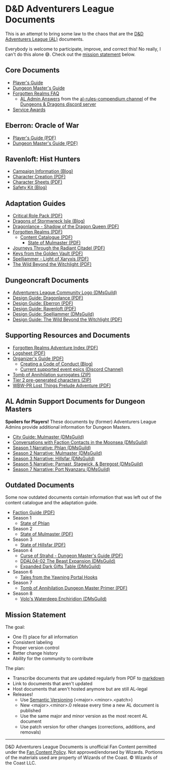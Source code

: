 # D&D Adventurers League Documents

This is an attempt to bring some law to the chaos that are the [D&D Adventurers League (AL)](https://dnd.wizards.com/adventurers-league) documents.

Everybody is welcome to participate, improve, and correct this! No really, I can't do this alone 😅. Check out the [mission statement](#mission-statement) below.

## Core Documents

- [Player's Guide](DDAL_Players_Guide.md)
- [Dungeon Master's Guide](DDAL_Dungeon_Masters_Guide.md)
- [Forgotten Realms FAQ](DDAL_Forgotten_Realms_FAQ.md)
  - [AL Admin Answers](DDAL_Admin_Answers.md) from the [al-rules-compendium channel](https://discord.com/channels/516367331358801950/1049795363999055883) of the [Dungeons & Dragons discord server](https://discord.gg/dnd)
- [Service Awards](DDAL_Service_Awards.md)

## Eberron: Oracle of War

- [Player's Guide (PDF)](https://media.wizards.com/2021/dnd/downloads/OracleofWar_PGv1_5.pdf)
- [Dungeon Master's Guide (PDF)](https://media.wizards.com/2021/dnd/downloads/OracleofWar_DMGv1_5.pdf)

## Ravenloft: Hist Hunters

- [Campaign Information (Blog)](https://dnd.wizards.com/adventurers-league/mist-hunters)
- [Character Creation (PDF)](https://media.wizards.com/2021/dnd/downloads/MistHunters_char_guide.pdf)
- [Character Sheets (PDF)](https://media.wizards.com/2021/dnd/downloads/charactersheet_ravenloft.pdf)
- [Safety Kit (Blog)](https://yawningportal.dnd.wizards.com/blog/mist-hunters-safety-kit/)

## Adaptation Guides

- [Critical Role Pack (PDF)](https://cdn.discordapp.com/attachments/1049795241433124935/1050181332170452992/DD_Adventurers_League_Critical_Role_Pack_v1.0.pdf)
- [Dragons of Stormwreck Isle (Blog)](https://yawningportal.dnd.wizards.com/blog/dragons-of-stormwreck-isle-adaptation-guidance/)
- [Dragonlance - Shadow of the Dragon Queen (PDF)](https://cdn.discordapp.com/attachments/1049795241433124935/1083919162553946132/Shadow_of_the_Dragon_Queen_Dragonlance_Adaptation_Guide.pdf)
- [Forgotten Realms (PDF)](https://cdn.discordapp.com/attachments/1049795241433124935/1050181333843968010/DD_Adventurers_League_Adaptation_Guide_2014-21_v1.0.pdf)
  - [Content Catalogue (PDF)](https://cdn.discordapp.com/attachments/1049795241433124935/1077708099126825032/Adventurers_League_Content_Catalogue_v9.02.pdf)
    - [State of Mulmaster (PDF)](/unhosted_docs/State-of-Mulmaster-with-Logsheet.pdf)
- [Journeys Through the Radiant Citadel (PDF)](https://cdn.discordapp.com/attachments/1049795241433124935/1050181332669567106/Journeys_Through_the_Radiant_Citadel_Adaptation_Guide.pdf)
- [Keys from the Golden Vault (PDF)](https://cdn.discordapp.com/attachments/1049795241433124935/1102710535520268389/Keys_from_the_Golden_Vault_Adaption_Guide.pdf)
- [Spelljammer - Light of Xaryxis (PDF)](https://cdn.discordapp.com/attachments/1049795241433124935/1050181333453901923/DD_Adventurers_League_Adaptation_Guide_Spelljammer_Light_of_Xaryxis.pdf)
- [The Wild Beyond the Witchlight (PDF)](https://media.wizards.com/2021/dnd/downloads/DDAL_Pack-The_Wild_Beyond_the_Witchlight.pdf)

## Dungeoncraft Documents

- [Adventurers League Community Logo (DMsGuild)](https://www.dmsguild.com/product/343241/Adventurers-League-Community-Logo)
- [Design Guide: Dragonlance (PDF)](https://cdn.discordapp.com/attachments/1049795241433124935/1105938028586860565/DD_Adventurers_League_Dungeoncraft_Dragonlance_v1.0.pdf)
- [Design Guide: Eberron (PDF)](https://cdn.discordapp.com/attachments/1049795241433124935/1054504818057695344/DD_Adventurers_League_Dungeoncraft_Eberron_v1.0.pdf)
- [Design Guide: Ravenloft (PDF)](https://cdn.discordapp.com/attachments/1049795241433124935/1054504818372255764/DD_Adventurers_League_Dungeoncraft_Ravenloft_v1.0.pdf)
- [Design Guide: Spelljammer (DMsGuild)](https://www.dmsguild.com/product/408831/Dungeoncraft-Spelljammer-Designers-Pack)
- [Design Guide: The Wild Beyond the Witchlight (PDF)](https://media.wizards.com/2021/dnd/downloads/Dungeoncraft_Wild_Beyond_the_Witchlight_v1.2.pdf)

## Supporting Resources and Documents

- [Forgotten Realms Adventure Index (PDF)](https://media.wizards.com/2021/dnd/downloads/DDAL_Forgotten_Realms_Adventure_Index_v11.0.pdf)
- [Logsheet (PDF)](https://media.wizards.com/2020/dnd/downloads/S10_AL_Logsheet.pdf)
- [Organizer's Guide (PDF)](https://media.wizards.com/2021/dnd/downloads/DDAL_Organizers_Guide_v11.0.pdf)
  - [Creating a Code of Conduct (Blog)](https://yawningportal.dnd.wizards.com/blog/creating-a-code-of-conduct/)
  - [Current supported event epics (Discord Channel)](https://discord.com/channels/516367331358801950/1050208806006702081)
- [Tomb of Annihilation surrogates (ZIP)](https://cdn.discordapp.com/attachments/1049795241433124935/1076223368707199087/925821-ToA_Surrogate_Pack.zip)
- [Tier 2 pre-generated characters (ZIP)](https://cdn.discordapp.com/attachments/1049795241433124935/1076223368333893713/925821-Adventurers_League_Tier_2_Pregenerated_Characters_3.zip)
- [WBW-PR Lost Things Prelude Adventure (PDF)](https://media.wizards.com/2021/dnd/downloads/WBW-PR_Lost_Things_Prelude_Adventure.pdf)

## AL Admin Support Documents for Dungeon Masters

**Spoilers for Players!** These documents by (former) Adventurers League Admins provide additional information for Dungeon Masters.

- [City Guide: Mulmaster (DMsGuild)](https://www.dmsguild.com/product/202483/City-Guide-Mulmaster)
- [Conversations with Faction Contacts in the Moonsea (DMsGuild)](https://www.dmsguild.com/product/171835/Conversations-With-Faction-Contacts-in-the-Moonsea-vol-1)
- [Season 1 Narrative: Phlan (DMsGuild)](https://www.dmsguild.com/product/171065/Season-1-Narrative-Phlan)
- [Season 2 Narrative: Mulmaster (DMsGuild)](https://www.dmsguild.com/product/171064/Season-2-Narrative-Mulmaster)
- [Season 3 Narrative: Hillsfar (DMsGuild)](https://www.dmsguild.com/product/171062/Season-3-Narrative-Hillsfar)
- [Season 5 Narrative: Parnast, Stagwick, & Beregost (DMsGuild)](https://www.dmsguild.com/product/209064/Season-5-Narrative-Parnast-Stagwick--Beregost)
- [Season 7 Narrative: Port Nyanzaru (DMsGuild)](https://www.dmsguild.com/product/264264/Season-7-Narrative-Port-Nyanzaru)

## Outdated Documents

Some now outdated documents contain information that was left out of the content catalogue and the adaptation guide.

- [Faction Guide (PDF)](/unhosted_docs/DDAL_FACTION_GUIDE_v701.pdf)
- Season 1
  - [State of Phlan](/unhosted_docs/DDAL_State_of_Phlan.md)
- Season 2
  - [State of Mulmaster (PDF)](/unhosted_docs/State-of-Mulmaster-with-Logsheet.pdf)
- Season 3
  - [State of Hillsfar (PDF)](/unhosted_docs/Hillsfar-Regional-Character-Options.pdf)
- Season 4
  - [Curse of Strahd - Dungeon Master's Guide (PDF)](/unhosted_docs/CoS%20-%20Dungeon%20Master's%20Guide.pdf)
  - [DDAL04-02 The Beast Expansion (DMsGuild)](https://www.dmsguild.com/product/180498/DDAL0402-The-Beast-5e-Expansion-OPTIONAL-CONTENT)
  - [Expanded Dark Gifts Table (DMsGuild)](https://www.dmsguild.com/product/186573/DDAL04-Expanded-Dark-Gifts-Table-OPTIONAL-CONTENT)
- Season 6
  - [Tales from the Yawning Portal Hooks](/unhosted_docs/)
- Season 7
  - [Tomb of Annihilation Dungeon Master Primer (PDF)](unhosted_docs/DDAL_Death_Curse_Primer_v1.3.pdf)
- Season 8
  - [Volo's Waterdeep Enchiridion (DMsGuild)](https://www.dmsguild.com/product/254063/Volos-Waterdeep-Enchiridion-5e)

## Mission Statement

The goal:

- One (!) place for all information
- Consistent labeling
- Proper version control
- Better change history
- Ability for the community to contribute

The plan:

- Transcribe documents that are updated regularly from PDF to [markdown](https://www.markdownguide.org/basic-syntax)
- Link to documents that aren't updated
- Host documents that aren't hosted anymore but are still AL-legal
- Releases!
  - Use [Semantic Versioning](https://en.wikipedia.org/wiki/Software_versioning#Semantic_versioning) (\<major>.\<minor>.\<patch>)
  - New \<major>.\<minor>.0 release every time a new AL document is published
  - Use the same major and minor version as the most recent AL document
  - Use patch version for other changes (corrections, additions, and removals)

---

D&D Adventurers League Documents is unofficial Fan Content permitted under the [Fan Content Policy](https://company.wizards.com/en/legal/fancontentpolicy). Not approved/endorsed by Wizards. Portions of the materials used are property of Wizards of the Coast. © Wizards of the Coast LLC.
